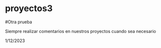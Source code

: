 # proyectos3
#Otra prueba

Siempre realizar comentarios en nuestros proyectos cuando sea necesario

1/12/2023
